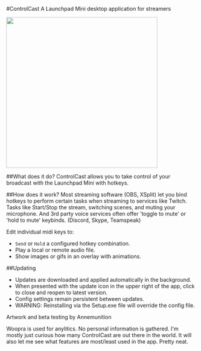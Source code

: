#ControlCast
A Launchpad Mini desktop application for streamers

<img src="http://dbkynd.com/l/3KIwh" width="400">

##What does it do?
ControlCast allows you to take control of your broadcast with the Launchpad Mini with hotkeys.

##How does it work?
Most streaming software (OBS, XSplit) let you bind hotkeys to perform certain tasks when streaming to services like Twitch. Tasks like Start/Stop the stream, switching scenes, and muting your microphone. And 3rd party voice services often offer 'toggle to mute' or 'hold to mute' keybinds. (Discord, Skype, Teamspeak)

Edit individual midi keys to:
* ``Send`` or ``Hold`` a configured hotkey combination.
* Play a local or remote audio file.
* Show images or gifs in an overlay with animations.

##Updating
* Updates are downloaded and applied automatically in the background.
* When presented with the update icon in the upper right of the app, click to close and reopen to latest version.
* Config settings remain persistent between updates.
* WARNING: Reinstalling via the Setup.exe file will override the config file.

Artwork and beta testing by Annemunition

Woopra is used for anylitics. No personal information is gathered. I'm mostly just curious how many ControlCast are out there in the world.
It will also let me see what features are most/least used in the app. Pretty neat.

